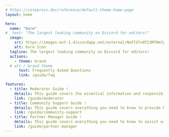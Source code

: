 ```yaml
---
# https://vitepress.dev/reference/default-theme-home-page
layout: home

hero:
  name: "6ure"
#  text: "The largest leaking community on Discord for editors!"
  image:
    src: https://images-ext-1.discordapp.net/external/NoFlUln0T23MT8m7pgbiP6_Ys6PqmSWbzfioro9mtmU/%3Fsize%3D1024/https/cdn.discordapp.com/icons/1118862694980788276/27f3921db1ab7d2900ffab1ed83ca16a.png
    alt: 6ure Icon
  tagline: The largest leaking community on Discord for editors!
  actions:
    - theme: brand
  # alt / brand theme
      text: Frequently Asked Questions
      link: /guide/faq

features:
  - title: Moderator Guide !
    details: This guide covers the essential information and responsibilities you need to know as a moderator.
    link: /guide/moderator
  - title: Community Support Guide !
    details: This guide covers everything you need to know to provide helpful, accurate, and friendly support to members.
    link: /guide/community-support
  - title: Partner Manager Guide !
    details: This guide covers everything you need to know to assist with partner requests and manage partnership tickets.
    link: /guide/partner-manager
---
```

